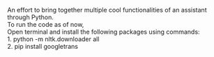 An effort to bring together multiple cool functionalities of an assistant through Python.\
To run the code as of now,\
	Open terminal and install the following packages using commands:\
		1. python -m nltk.downloader all\
		2. pip install googletrans
